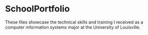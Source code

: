 # SchoolPortfolio


These files showcase the technical skills and training I received as a computer information systems major at the University of Louisville.